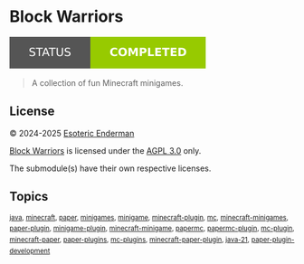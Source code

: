 # Block Warriors

[![Project status: completed](./assets/images/badges/status.svg)](./)

> A collection of fun Minecraft minigames.

## License

&copy; 2024-2025 [Esoteric Enderman](https://enderman.dev)

[Block Warriors](/) is licensed under the [AGPL 3.0](./LICENSE) only.

The submodule(s) have their own respective licenses.

## Topics

<sup>[java](https://github.com/topics/java), [minecraft](https://github.com/topics/minecraft), [paper](https://github.com/topics/paper), [minigames](https://github.com/topics/minigames), [minigame](https://github.com/topics/minigame), [minecraft-plugin](https://github.com/topics/minecraft-plugin), [mc](https://github.com/topics/mc), [minecraft-minigames](https://github.com/topics/minecraft-minigames), [paper-plugin](https://github.com/topics/paper-plugin), [minigame-plugin](https://github.com/topics/minigame-plugin), [minecraft-minigame](https://github.com/topics/minecraft-minigame), [papermc](https://github.com/topics/papermc), [papermc-plugin](https://github.com/topics/papermc-plugin), [mc-plugin](https://github.com/topics/mc-plugin), [minecraft-paper](https://github.com/topics/minecraft-paper), [paper-plugins](https://github.com/topics/paper-plugins), [mc-plugins](https://github.com/topics/mc-plugins), [minecraft-paper-plugin](https://github.com/topics/minecraft-paper-plugin), [java-21](https://github.com/topics/java-21), [paper-plugin-development](https://github.com/topics/paper-plugin-development)</sup>
